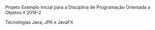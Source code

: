 Projeto Exemplo Inicial para a Disciplina de Programação Orientada a Objetos II 2019-2

Tecnologias Java, JPA e JavaFX
